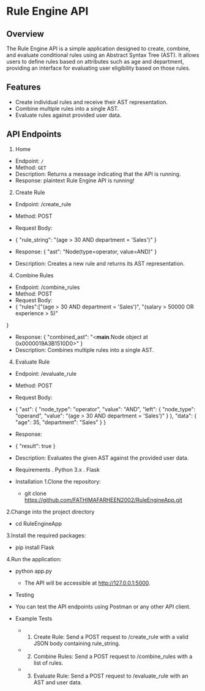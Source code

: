 # Rule Engine API

## Overview
The Rule Engine API is a simple application designed to create, combine, and evaluate conditional rules using an Abstract Syntax Tree (AST). It allows users to define rules based on attributes such as age and department, providing an interface for evaluating user eligibility based on those rules.

## Features
- Create individual rules and receive their AST representation.
- Combine multiple rules into a single AST.
- Evaluate rules against provided user data.

## API Endpoints

 1. Home
- Endpoint: `/`
- Method: `GET`
- Description: Returns a message indicating that the API is running.
- Response:
  plaintext
  Rule Engine API is running!

2. Create Rule
- Endpoint: /create_rule
- Method: POST
- Request Body:
- {
    "rule_string": "(age > 30 AND department = 'Sales')"
}

- Response:
{
    "ast": "Node(type=operator, value=AND)"
}
- Description: Creates a new rule and returns its AST representation.

4. Combine Rules
- Endpoint: /combine_rules
- Method: POST
- Request Body:
- {
    "rules":["(age > 30 AND department = 'Sales')",
        "(salary > 50000 OR experience > 5)"
       
}

- Response:
{
    "combined_ast": "<__main__.Node object at 0x0000019A3B1510D0>"
}
- Description: Combines multiple rules into a single AST.

4. Evaluate Rule
- Endpoint: /evaluate_rule
- Method: POST
- Request Body:
- {
    "ast": {
        "node_type": "operator",
        "value": "AND",
        "left": {
            "node_type": "operand",
            "value": "(age > 30 AND department = 'Sales')"
        }
    },
    "data": {
        "age": 35,
        "department": "Sales"
    }
}

- Response:
- {
    "result": true
}
- Description: Evaluates the given AST against the provided user data.

- Requirements
. Python 3.x
. Flask

- Installation
1.Clone the repository:
  - git clone https://github.com/FATHIMAFARHEEN2002/RuleEngineApp.git
  
2.Change into the project directory
  - cd RuleEngineApp
  
3.Install the required packages:
 -  pip install Flask

4.Run the application:
- python app.py
  - The API will be accessible at http://127.0.0.1:5000.

- Testing
- You can test the API endpoints using Postman or any other API client.

- Example Tests
  - 1. Create Rule: Send a POST request to /create_rule with a valid JSON body containing rule_string.
  - 2. Combine Rules: Send a POST request to /combine_rules with a list of rules.
  - 3. Evaluate Rule: Send a POST request to /evaluate_rule with an AST and user data.
